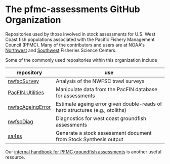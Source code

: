 # The pfmc-assessments GitHub Organization

Repositories used by those involved in stock assessments for U.S. West Coast
fish populations associated with the Pacific Fishery Management Council (PFMC).
Many of the contributors and users are at NOAA's [Northwest][NWFSC] and
[Southwest][SWFSC] Fisheries Science Centers.

Some of the commonly used repositories within this organization include

repository | use
-- | --
[nwfscSurvey] | Analysis of the NWFSC trawl surveys
[PacFIN.Utilities] | Manipulate data from the PacFIN database for assessments
[nwfscAgeingError] | Estimate ageing error given double-reads of hard structures (e.g., otoliths)
[nwfscDiag] | Diagnostics for west coast groundfish assessments
[sa4ss] | Generate a stock assessment document from Stock Synthesis output

Our [internal handbook for PFMC groundfish assessments][handbook] is another
useful resource.

[NWFSC]: https://www.fisheries.noaa.gov/about/northwest-fisheries-science-center
[SWFSC]: https://www.fisheries.noaa.gov/about/southwest-fisheries-science-center
[handbook]: https://pfmc-assessments.github.io/pfmc_assessment_handbook
[nwfscAgeingError]: https://github.com/pfmc-assessments/nwfscAgeingError
[nwfscDiag]: https://github.com/pfmc-assessments/nwfscDiag
[nwfscSurvey]: http://pfmc-assessments.github.io/nwfscSurvey/
[PacFIN.Utilities]: https://pfmc-assessments.github.io/PacFIN.Utilities/
[sa4ss]: https://github.com/pfmc-assessments/sa4ss
